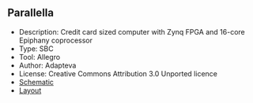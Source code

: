 
## Parallella
* Description: Credit card sized computer with Zynq FPGA and 16-core Epiphany coprocessor
* Type: SBC
* Tool: Allegro
* Author: Adapteva
* License: Creative Commons Attribution 3.0 Unported licence
* [Schematic](https://github.com/parallella/parallella-hw/tree/master/parallella)
* [Layout](https://github.com/parallella/parallella-hw/tree/master/parallella)


